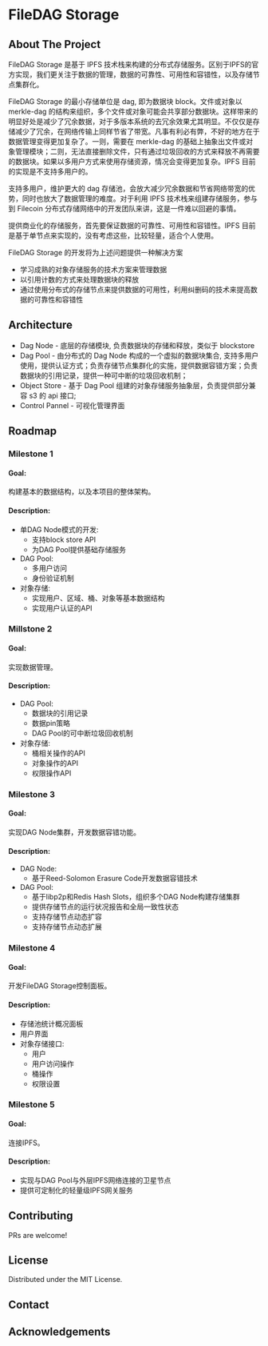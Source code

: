 # FileDAG Storage

<!-- ABOUT THE PROJECT -->
## About The Project
FileDAG Storage 是基于 IPFS 技术栈来构建的分布式存储服务。区别于IPFS的官方实现，我们更关注于数据的管理，数据的可靠性、可用性和容错性，以及存储节点集群化。

FileDAG Storage 的最小存储单位是 dag, 即为数据块 block。文件或对象以 merkle-dag 的结构来组织，多个文件或对象可能会共享部分数据块。这样带来的明显好处是减少了冗余数据，对于多版本系统的去冗余效果尤其明显。不仅仅是存储减少了冗余，在网络传输上同样节省了带宽。凡事有利必有弊，不好的地方在于数据管理变得更加复杂了。一则，需要在 merkle-dag 的基础上抽象出文件或对象管理模块；二则，无法直接删除文件，只有通过垃圾回收的方式来释放不再需要的数据块。如果以多用户方式来使用存储资源，情况会变得更加复杂。IPFS 目前的实现是不支持多用户的。

支持多用户，维护更大的 dag 存储池，会放大减少冗余数据和节省网络带宽的优势，同时也放大了数据管理的难度。对于利用 IPFS 技术栈来组建存储服务，参与到 Filecoin 分布式存储网络中的开发团队来讲，这是一件难以回避的事情。

提供商业化的存储服务，首先要保证数据的可靠性、可用性和容错性。IPFS 目前是基于单节点来实现的，没有考虑这些，比较轻量，适合个人使用。

FileDAG Storage 的开发将为上述问题提供一种解决方案
- 学习成熟的对象存储服务的技术方案来管理数据
- 以引用计数的方式来处理数据块的释放
- 通过使用分布式的存储节点来提供数据的可用性，利用纠删码的技术来提高数据的可靠性和容错性
  


## Architecture

- Dag Node - 底层的存储模块, 负责数据块的存储和释放，类似于 blockstore
- Dag Pool - 由分布式的 Dag Node 构成的一个虚拟的数据块集合, 支持多用户使用，提供认证方式；负责存储节点集群化的实施，提供数据容错方案；负责数据块的引用记录，提供一种可中断的垃圾回收机制；
- Object Store - 基于 Dag Pool 组建的对象存储服务抽象层，负责提供部分兼容 s3 的 api 接口;
- Control Pannel - 可视化管理界面


## Roadmap

### Milestone 1

#### Goal:

构建基本的数据结构，以及本项目的整体架构。

#### Description:
      
- 单DAG Node模式的开发:
    - 支持block store API
    - 为DAG Pool提供基础存储服务
- DAG Pool:
    - 多用户访问
    - 身份验证机制
- 对象存储:
    - 实现用户、区域、桶、对象等基本数据结构
    - 实现用户认证的API

### Millstone 2

#### Goal:

实现数据管理。

#### Description:

- DAG Pool:
    - 数据块的引用记录
    - 数据pin策略
    - DAG Pool的可中断垃圾回收机制
- 对象存储:
    - 桶相关操作的API
    - 对象操作的API
    - 权限操作API


### Milestone 3

#### Goal:

实现DAG Node集群，开发数据容错功能。

#### Description:

- DAG Node:
    - 基于Reed-Solomon Erasure Code开发数据容错技术
- DAG Pool:
    - 基于libp2p和Redis Hash Slots，组织多个DAG Node构建存储集群
    - 提供存储节点的运行状况报告和全局一致性状态
    - 支持存储节点动态扩容
    - 支持存储节点动态扩展

### Milestone 4

#### Goal:

开发FileDAG Storage控制面板。

#### Description:

- 存储池统计概况面板
- 用户界面
- 对象存储接口:
    - 用户
    - 用户访问操作
    - 桶操作
    - 权限设置

### Milestone 5

#### Goal:

连接IPFS。

#### Description:

- 实现与DAG Pool与外层IPFS网络连接的卫星节点
- 提供可定制化的轻量级IPFS网关服务


<!-- CONTRIBUTING -->
## Contributing

PRs are welcome!



<!-- LICENSE -->
## License

Distributed under the MIT License. 



<!-- CONTACT -->
## Contact




<!-- ACKNOWLEDGEMENTS -->
## Acknowledgements


